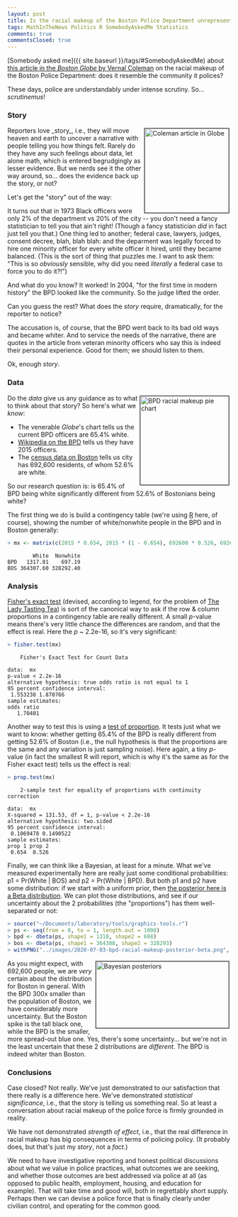 ```yaml
---
layout: post
title: Is the racial makeup of the Boston Police Department unrepresentative?
tags: MathInTheNews Politics R SomebodyAskedMe Statistics
comments: true
commentsClosed: true
---
```


[Somebody asked me]({{ site.baseurl }}/tags/#SomebodyAskedMe) about [this article in the _Boston Globe_ by Vernal Coleman](https://www.bostonglobe.com/2020/06/30/metro/boston-police-once-resembled-community-force-has-grown-whiter-city-becomes-more-diverse/)
on the racial makeup of the Boston Police Department: does it resemble the
community it polices?  

These days, police are understandably under intense scrutiny.  So... _scrutinemus_!


### Story

<img src="{{ site.baseurl }}/images/2020-07-03-bpd-racial-makeup-globe-article.png" height="190" width="190" alt="Coleman article in Globe" title="Coleman article in Globe" style="float: right; margin: 3px 3px 3px 3px; border: 1px solid #000000;">
Reporters love _story_, i.e., they will move heaven and earth to uncover a narrative with
people telling you how things felt.  Rarely do they have any such feelings about data, let
alone math, which is entered begrudgingly as lesser evidence.  But we nerds see it the
other way around, so... does the evidence back up the story, or not?  

Let's get the "story" out of the way:  

It turns out that in 1973 Black officers were only 2% of the department vs 20% of the city
-- you don't need a fancy statistician to tell you that ain't right!  (Though a fancy
statistician _did_ in fact just tell you that.)  One thing led to another; federal case,
lawyers, judges, consent decree, blah, blah blah: and the deparment was legally forced to
hire one minority officer for every white officer it hired, until they became balanced.
(This is the sort of thing that puzzles me. I want to ask them: "This is so _obviously_
sensible, why did you need _literally_ a federal case to force you to do it?!")  

And what do you know?  It worked!  In 2004, "for the first time in modern history" the BPD
looked like the community.  So the judge lifted the order.  

Can you guess the rest?  What does the _story_ require, dramatically, for the reporter to
notice?  

The accusation is, of course, that the BPD went back to its bad old ways and became
whiter.  And to service the needs of the narrative, there are quotes in the article from
veteran minority officers who say this is indeed their personal experience.  Good for
them; we should listen to them.  

Ok, enough _story_.  

### Data

<a href="{{ site.baseurl }}/images/2020-07-03-bpd-racial-makeup-pie-chart.png" target="_blank"><img src="{{ site.baseurl }}/images/2020-07-03-bpd-racial-makeup-pie-chart.png" height="200" width="200" alt="BPD racial makeup pie chart"  title="BPD racial makeup pie chart" style="float: right; margin: 3px 3px 3px 3px; border: 1px solid #000000;"></a>
Do the _data_ give us any guidance as to what to think about that story?  So here's what we _know_:  

* The venerable _Globe_'s chart tells us the current BPD officers are 65.4% white.  
* [Wikipedia on the BPD](https://en.wikipedia.org/wiki/Boston_Police_Department#Departmental_organization:~:text=The%20Boston%20Police%20Department%20has,and%20a%20population%20of%20617%2C594.) tells us they have 2015 officers.  
* The [census data on Boston](https://www.census.gov/quickfacts/bostoncitymassachusetts) tells us city has 692,600 residents, of whom 52.6% are white.  

So our research question is: is 65.4% of BPD being white significantly different from
52.6% of Bostonians being white?  

The first thing we do is build a contingency table (we're using
[R](https://www.r-project.org/) here, of course), showing the number of white/nonwhite
people in the BPD and in Boston generally:   
```R
> mx <- matrix(c(2015 * 0.654, 2015 * (1 - 0.654), 692600 * 0.526, 692600 * (1 - 0.526)), nrow = 2, byrow = TRUE, dimnames = list(c("BPD", "BOS"), c("White", "Nonwhite"))); mx
```
```
        White  Nonwhite
BPD   1317.81    697.19
BOS 364307.60 328292.40
```

### Analysis

[Fisher's exact test](https://en.wikipedia.org/wiki/Fisher%27s_exact_test) (devised,
according to legend, for the problem of [The Lady Tasting Tea](https://en.wikipedia.org/wiki/Lady_tasting_tea)) is sort of the canonical way
to ask if the row &amp; column proportions in a contingency table are really different.  A small
_p_-value means there's very little chance the differences are random, and that the effect
is real.  Here the _p_ ~ 2.2e-16, so it's very significant:  
```R
> fisher.test(mx)
```
```
	Fisher's Exact Test for Count Data

data:  mx
p-value < 2.2e-16
alternative hypothesis: true odds ratio is not equal to 1
95 percent confidence interval:
 1.553230 1.870766
sample estimates:
odds ratio 
   1.70401 
```

Another way to test this is using a [test of proportion](https://www.rdocumentation.org/packages/stats/versions/3.6.2/topics/prop.test). It
tests just what we want to know: whether getting 65.4% of the BPD is really different
from getting 52.6% of Boston (i.e., the null hypothesis is that the proportions are the
same and any variation is just sampling noise).  Here again, a tiny _p_-value (in fact the
smallest R will report, which is why it's the same as for the Fisher exact test) tells us the effect is real:  
```R
> prop.test(mx)
```
```
	2-sample test for equality of proportions with continuity correction

data:  mx
X-squared = 131.53, df = 1, p-value < 2.2e-16
alternative hypothesis: two.sided
95 percent confidence interval:
 0.1069478 0.1490522
sample estimates:
prop 1 prop 2 
 0.654  0.526 
```

Finally, we can think like a Bayesian, at least for a minute.  What we've measured
experimentally here are really just some conditional probabilities: p1 = Pr(White | BOS)
and p2 = Pr(White | BPD).  But both p1 and p2 have some distribution: if we start with a
uniform prior, then [the posterior here is a Beta distribution](https://ocw.mit.edu/courses/mathematics/18-05-introduction-to-probability-and-statistics-spring-2014/readings/MIT18_05S14_Reading14a.pdf).
We can plot those distributions, and see if our uncertainty about the 2 probabilities (the "proportions")
has them well-separated or not:  
```R
> source("~/Documents/laboratory/tools/graphics-tools.r")
> ps <- seq(from = 0, to = 1, length.out = 1000)
> bpd <- dbeta(ps, shape1 = 1318, shape2 = 698)
> bos <- dbeta(ps, shape1 = 364308, shape2 = 328293)
> withPNG("../images/2020-07-03-bpd-racial-makeup-posterior-beta.png", 600, 300, FALSE, function() { withPars(function() { matplot(ps, matrix(c(bpd, bos), byrow = FALSE, ncol = 2), type = "l", lty = "solid", col = c("blue", "black"), xlab = "p", ylab = "Density", main = "Bayesian Posterior Beta Distributions"); legend("topright", inset = 0.01, bg = "antiquewhite", legend = c("BPD", "BOS"), col = c("blue", "black"), lty = "solid", lwd = 2) }, pty = "m", bg = "transparent", ps = 16, mar = c(3, 3, 2, 1), mgp = c(1.7, 0.5, 0)) }) 
```

<a href="{{ site.baseurl }}/images/2020-07-03-bpd-racial-makeup-posterior-beta.png" target="_blank"><img src="{{ site.baseurl }}/images/2020-07-03-bpd-racial-makeup-posterior-beta.png" height="150" width="300" alt="Bayesian posteriors" title="Bayesian posteriors" style="float: right; margin: 3px 3px 3px 3px; border: 1px solid #000000;"></a>
As you might expect, with 692,600 people, we are _very_ certain about the distribution for
Boston in general.  With the BPD 300x smaller than the population of Boston, we have
considerably more uncertainty.  But the Boston spike is the tall black one, while the BPD
is the smaller, more spread-out blue one.  Yes, there's some uncertainty... but we're not
in the least uncertain that these 2 distributions are _different_.  The BPD is indeed
whiter than Boston.  

### Conclusions

Case closed?  Not really.  We've just demonstrated to our satisfaction that there really
is a difference here.  We've demonstrated _statistical significance_, i.e., that the story
is telling us something real.  So at least a conversation about racial makeup of the
police force is firmly grounded in reality.  

We have not demonstrated _strength of effect_, i.e., that the real difference in racial
makeup has big consequences in terms of policing policy.  (It probably does, but that's
just my _story_, not a _fact_.)  

We need to have investigative reporting and honest political discussions about what we
value in police practices, what outcomes we are seeking, and whether those outcomes are
best addressed via police at all (as opposed to public health, employment, housing, and
education for example).  That will take time and good will, both in regrettably short
supply.  Perhaps then we can devise a police force that is finally clearly under civilian
control, and operating for the common good.  
